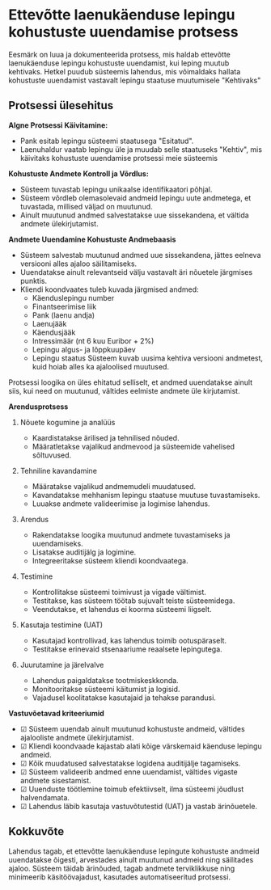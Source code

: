 # Ettevõtte laenukäenduse lepingu kohustuste uuendamise protsess

Eesmärk on luua ja dokumenteerida protsess, mis haldab ettevõtte laenukäenduse lepingu kohustuste uuendamist, kui leping muutub kehtivaks. Hetkel puudub süsteemis lahendus, mis võimaldaks hallata kohustuste uuendamist vastavalt lepingu staatuse muutumisele "Kehtivaks"

## Protsessi ülesehitus

**Algne Protsessi Käivitamine:**
- Pank esitab lepingu süsteemi staatusega "Esitatud".
- Laenuhaldur vaatab lepingu üle ja muudab selle staatuseks "Kehtiv", mis käivitaks kohustuste uuendamise protsessi meie süsteemis

**Kohustuste Andmete Kontroll ja Võrdlus:**
- Süsteem tuvastab lepingu unikaalse identifikaatori põhjal.
- Süsteem võrdleb olemasolevaid andmeid lepingu uute andmetega, et tuvastada, millised väljad on muutunud.
- Ainult muutunud andmed salvestatakse uue sissekandena, et vältida andmete ülekirjutamist.

**Andmete Uuendamine Kohustuste Andmebaasis**
- Süsteem salvestab muutunud andmed uue sissekandena, jättes eelneva versiooni alles ajaloo säilitamiseks.
- Uuendatakse ainult relevantseid välju vastavalt äri nõuetele järgmises punktis.
- Kliendi koondvaates tuleb kuvada järgmised andmed:
    - Käenduslepingu number
    - Finantseerimise liik
    - Pank (laenu andja)
    - Laenujääk
    - Käendusjääk
    - Intressimäär (nt 6 kuu Euribor + 2%)
    - Lepingu algus- ja lõppkuupäev
    - Lepingu staatus
Süsteem kuvab uusima kehtiva versiooni andmetest, kuid hoiab alles ka ajaloolised muutused.

Protsessi loogika on üles ehitatud selliselt, et andmed uuendatakse ainult siis, kui need on muutunud, vältides eelmiste andmete üle kirjutamist. 

**Arendusprotsess**

1. Nõuete kogumine ja analüüs
   - Kaardistatakse ärilised ja tehnilised nõuded.
   - Määratletakse vajalikud andmevood ja süsteemide vahelised sõltuvused.

2. Tehniline kavandamine
   - Määratakse vajalikud andmemudeli muudatused.
   - Kavandatakse mehhanism lepingu staatuse muutuse tuvastamiseks.
   - Luuakse andmete valideerimise ja logimise lahendus.

3. Arendus
   - Rakendatakse loogika muutunud andmete tuvastamiseks ja uuendamiseks.
   - Lisatakse auditijälg ja logimine.
   - Integreeritakse süsteem kliendi koondvaatega.

4. Testimine
   - Kontrollitakse süsteemi toimivust ja vigade vältimist.
   - Testitakse, kas süsteem töötab sujuvalt teiste süsteemidega.
   - Veendutakse, et lahendus ei koorma süsteemi liigselt.

5. Kasutaja testimine (UAT)
   - Kasutajad kontrollivad, kas lahendus toimib ootuspäraselt.
   - Testitakse erinevaid stsenaariume reaalsete lepingutega.

6. Juurutamine ja järelvalve
   - Lahendus paigaldatakse tootmiskeskkonda.
   - Monitooritakse süsteemi käitumist ja logisid.
   - Vajadusel koolitatakse kasutajaid ja tehakse parandusi.
  
**Vastuvõetavad kriteeriumid**
- ☑ Süsteem uuendab ainult muutunud kohustuste andmeid, vältides ajalooliste andmete ülekirjutamist.
- ☑ Kliendi koondvaade kajastab alati kõige värskemaid käenduse lepingu andmeid.
- ☑ Kõik muudatused salvestatakse logidena auditijälje tagamiseks.
- ☑ Süsteem valideerib andmed enne uuendamist, vältides vigaste andmete sisestamist.
- ☑ Uuenduste töötlemine toimub efektiivselt, ilma süsteemi jõudlust halvendamata.
- ☑ Lahendus läbib kasutaja vastuvõtutestid (UAT) ja vastab ärinõuetele.

## Kokkuvõte
Lahendus tagab, et ettevõtte laenukäenduse lepingute kohustuste andmeid uuendatakse õigesti, arvestades ainult muutunud andmeid ning säilitades ajaloo. Süsteem täidab ärinõuded, tagab andmete terviklikkuse ning minimeerib käsitöövajadust, kasutades automatiseeritud protsessi.
